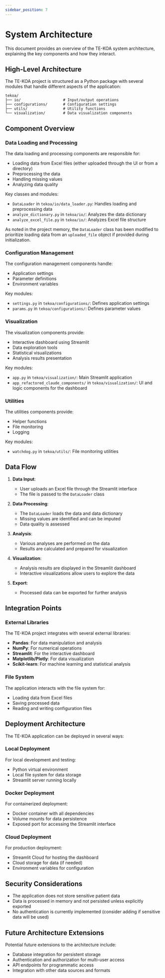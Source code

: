 ```yaml
---
sidebar_position: 7
---
```


# System Architecture

This document provides an overview of the TE-KOA system architecture, explaining the key components and how they interact.

## High-Level Architecture

The TE-KOA project is structured as a Python package with several modules that handle different aspects of the application:

```
tekoa/
├── io/                   # Input/output operations
├── configurations/       # Configuration settings
├── utils/                # Utility functions
└── visualization/        # Data visualization components
```

## Component Overview

### Data Loading and Processing

The data loading and processing components are responsible for:

- Loading data from Excel files (either uploaded through the UI or from a directory)
- Preprocessing the data
- Handling missing values
- Analyzing data quality

Key classes and modules:

- `DataLoader` in `tekoa/io/data_loader.py`: Handles loading and preprocessing data
- `analyze_dictionary.py` in `tekoa/io/`: Analyzes the data dictionary
- `analyze_excel_file.py` in `tekoa/io/`: Analyzes Excel file structure

As noted in the project memory, the `DataLoader` class has been modified to prioritize loading data from an `uploaded_file` object if provided during initialization.

### Configuration Management

The configuration management components handle:

- Application settings
- Parameter definitions
- Environment variables

Key modules:

- `settings.py` in `tekoa/configurations/`: Defines application settings
- `params.py` in `tekoa/configurations/`: Defines parameter values

### Visualization

The visualization components provide:

- Interactive dashboard using Streamlit
- Data exploration tools
- Statistical visualizations
- Analysis results presentation

Key modules:

- `app.py` in `tekoa/visualization/`: Main Streamlit application
- `app_refactored_claude_components/` in `tekoa/visualization/`: UI and logic components for the dashboard

### Utilities

The utilities components provide:

- Helper functions
- File monitoring
- Logging

Key modules:

- `watchdog.py` in `tekoa/utils/`: File monitoring utilities

## Data Flow

1. **Data Input**:
   - User uploads an Excel file through the Streamlit interface
   - The file is passed to the `DataLoader` class

2. **Data Processing**:
   - The `DataLoader` loads the data and data dictionary
   - Missing values are identified and can be imputed
   - Data quality is assessed

3. **Analysis**:
   - Various analyses are performed on the data
   - Results are calculated and prepared for visualization

4. **Visualization**:
   - Analysis results are displayed in the Streamlit dashboard
   - Interactive visualizations allow users to explore the data

5. **Export**:
   - Processed data can be exported for further analysis

## Integration Points

### External Libraries

The TE-KOA project integrates with several external libraries:

- **Pandas**: For data manipulation and analysis
- **NumPy**: For numerical operations
- **Streamlit**: For the interactive dashboard
- **Matplotlib/Plotly**: For data visualization
- **Scikit-learn**: For machine learning and statistical analysis

### File System

The application interacts with the file system for:

- Loading data from Excel files
- Saving processed data
- Reading and writing configuration files

## Deployment Architecture

The TE-KOA application can be deployed in several ways:

### Local Deployment

For local development and testing:

- Python virtual environment
- Local file system for data storage
- Streamlit server running locally

### Docker Deployment

For containerized deployment:

- Docker container with all dependencies
- Volume mounts for data persistence
- Exposed port for accessing the Streamlit interface

### Cloud Deployment

For production deployment:

- Streamlit Cloud for hosting the dashboard
- Cloud storage for data (if needed)
- Environment variables for configuration

## Security Considerations

- The application does not store sensitive patient data
- Data is processed in memory and not persisted unless explicitly exported
- No authentication is currently implemented (consider adding if sensitive data will be used)

## Future Architecture Extensions

Potential future extensions to the architecture include:

- Database integration for persistent storage
- Authentication and authorization for multi-user access
- API endpoints for programmatic access
- Integration with other data sources and formats
